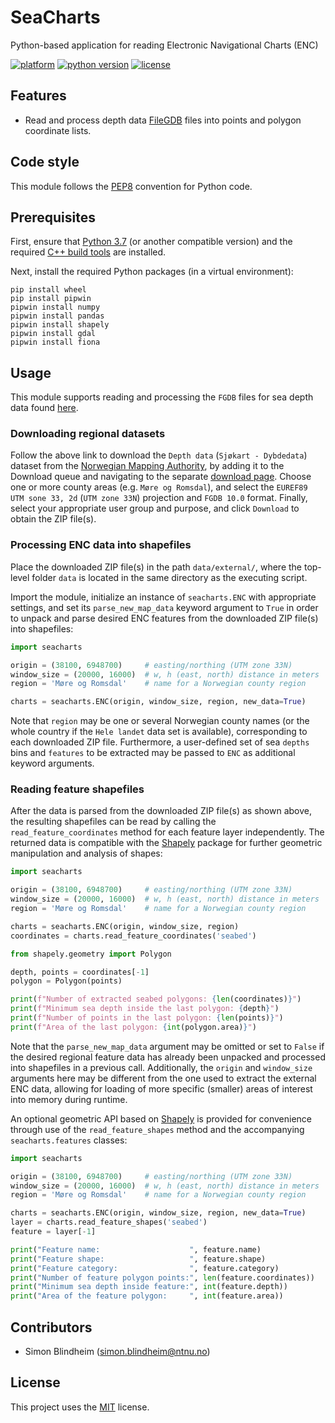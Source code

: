 # SeaCharts
Python-based application for reading Electronic Navigational Charts (ENC)

[![platform](https://img.shields.io/badge/platform-windows-lightgrey)]()
[![python version](https://img.shields.io/badge/python-3.7-blue)]()
[![license](https://img.shields.io/badge/license-MIT-green)]()


## Features

- Read and process depth data 
[FileGDB](https://gdal.org/drivers/vector/filegdb.html) files into points and
polygon coordinate lists.


## Code style
This module follows the [PEP8](https://www.python.org/dev/peps/pep-0008/) 
convention for Python code.


## Prerequisites

First, ensure that [Python 3.7](https://www.python.org/downloads/) 
(or another compatible version) and the required
[C++ build tools](https://visualstudio.microsoft.com/downloads/#build-tools-for-visual-studio-2019) 
are installed.

Next, install the required Python packages (in a virtual environment):
```
pip install wheel
pip install pipwin
pipwin install numpy
pipwin install pandas
pipwin install shapely
pipwin install gdal
pipwin install fiona
```


## Usage
This module supports reading and processing the `FGDB` files for sea depth data 
found [here](https://kartkatalog.geonorge.no/metadata/2751aacf-5472-4850-a208-3532a51c529a).

### Downloading regional datasets
Follow the above link to download the `Depth data` (`Sjøkart - Dybdedata`) 
dataset from the [Norwegian Mapping Authority](https://kartkatalog.geonorge.no/?organization=Norwegian%20Mapping%20Authority), 
by adding it to the Download queue and navigating to the separate 
[download page](https://kartkatalog.geonorge.no/nedlasting). 
Choose one or more county areas (e.g. `Møre og Romsdal`), and 
select the `EUREF89 UTM sone 33, 2d` (`UTM zone 33N`) projection and `FGDB 10.0` 
format. Finally, select your appropriate user group and purpose, and click 
`Download` to obtain the ZIP file(s).

### Processing ENC data into shapefiles
Place the downloaded ZIP file(s) in the path `data/external/`, where the 
top-level folder `data` is located in the same directory as the executing 
script.

Import the module, initialize an instance of `seacharts.ENC` with appropriate 
settings, and set its `parse_new_map_data` keyword argument to `True` in order 
to unpack and parse desired ENC features from the downloaded ZIP file(s) into 
shapefiles:

```python
import seacharts

origin = (38100, 6948700)     # easting/northing (UTM zone 33N)
window_size = (20000, 16000)  # w, h (east, north) distance in meters
region = 'Møre og Romsdal'    # name for a Norwegian county region

charts = seacharts.ENC(origin, window_size, region, new_data=True)

```

Note that `region` may be one or several Norwegian county names
(or the whole country if the `Hele landet` data set is available), 
corresponding to each downloaded ZIP file. Furthermore, a user-defined set of 
sea `depths` bins and `features` to be extracted may be passed to `ENC` as 
additional keyword arguments.

### Reading feature shapefiles
After the data is parsed from the downloaded ZIP file(s) as shown above, the 
resulting shapefiles can be read by calling the `read_feature_coordinates` 
method for each feature layer independently. The returned data is compatible 
with the [Shapely](https://pypi.org/project/Shapely/) package for further 
geometric manipulation and analysis of shapes:

```python
import seacharts

origin = (38100, 6948700)     # easting/northing (UTM zone 33N)
window_size = (20000, 16000)  # w, h (east, north) distance in meters
region = 'Møre og Romsdal'    # name for a Norwegian county region

charts = seacharts.ENC(origin, window_size, region)
coordinates = charts.read_feature_coordinates('seabed')

from shapely.geometry import Polygon

depth, points = coordinates[-1]
polygon = Polygon(points)

print(f"Number of extracted seabed polygons: {len(coordinates)}")
print(f"Minimum sea depth inside the last polygon: {depth}")
print(f"Number of points in the last polygon: {len(points)}")
print(f"Area of the last polygon: {int(polygon.area)}")

```

Note that the `parse_new_map_data` argument may be omitted or set to `False` if 
the desired regional feature data has already been unpacked and processed into 
shapefiles in a previous call. Additionally, the `origin` and `window_size` 
arguments here may be different from the one used to extract the external 
ENC data, allowing for loading of more specific (smaller) areas of interest 
into memory during runtime.  

An optional geometric API based on [Shapely](https://pypi.org/project/Shapely/)
is provided for convenience through use of the `read_feature_shapes` method and 
the accompanying `seacharts.features` classes:

```python
import seacharts

origin = (38100, 6948700)     # easting/northing (UTM zone 33N)
window_size = (20000, 16000)  # w, h (east, north) distance in meters
region = 'Møre og Romsdal'    # name for a Norwegian county region

charts = seacharts.ENC(origin, window_size, region, new_data=True)
layer = charts.read_feature_shapes('seabed')
feature = layer[-1]

print("Feature name:                    ", feature.name)
print("Feature shape:                   ", feature.shape)
print("Feature category:                ", feature.category)
print("Number of feature polygon points:", len(feature.coordinates))
print("Minimum sea depth inside feature:", int(feature.depth))
print("Area of the feature polygon:     ", int(feature.area))

```


## Contributors

- Simon Blindheim ([simon.blindheim@ntnu.no](mailto:simon.blindheim@ntnu.no))


## License

This project uses the [MIT](https://choosealicense.com/licenses/mit/) license.